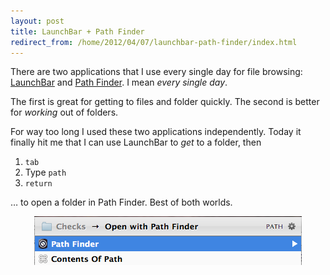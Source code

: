 ```yaml
---
layout: post
title: LaunchBar + Path Finder
redirect_from: /home/2012/04/07/launchbar-path-finder/index.html
---
```

<p>There are two applications that I use every single day for file browsing: <a href="http://obdev.at/products/launchbar/index.html">LaunchBar</a> and <a href="http://www.cocoatech.com/">Path Finder</a>. I mean <em>every single day</em>.</p>
<p>The first is great for getting to files and folder quickly. The second is better for <em>working</em> out of folders.</p>
<p>For way too long I used these two applications independently. Today it finally hit me that I can use LaunchBar to <em>get</em> to a folder, then</p>
<ol>
<li><code>tab</code> </li>
<li>Type <code>path</code></li>
<li><code>return</code></li>
</ol>
<p>… to open a folder in Path Finder. Best of both worlds.</p>
<p><img style="display: block; margin-left: auto; margin-right: auto;" title="LaunchBar-to-PathFinder-pe.png" src="/img/LaunchBar-to-PathFinder-pe.png" border="0" alt="LaunchBar to PathFinder pe" width="428" height="78" /></p>
